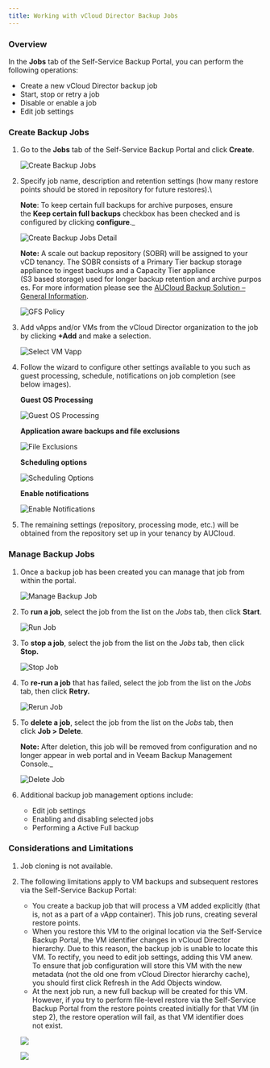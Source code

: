```yaml
---
title: Working with vCloud Director Backup Jobs
---
```


### Overview

In the **Jobs** tab of the Self-Service Backup Portal, you can perform the following operations:

-   Create a new vCloud Director backup job
-   Start, stop or retry a job
-   Disable or enable a job
-   Edit job settings

### Create Backup Jobs

1. Go to the **Jobs** tab of the Self-Service Backup Portal and click **Create**.

    ![Create Backup Jobs](./assets/create_backup_jobs.png)

1. Specify job name, description and retention settings (how many restore points should be stored in repository for future restores).\\

    **Note**: To keep certain full backups for archive purposes, ensure the **Keep certain full backups** checkbox has been checked and is configured by clicking **configure**._

    ![Create Backup Jobs Detail](./assets/create_backup_jobs_detail.png)

    **Note:** A scale out backup repository (SOBR) will be assigned to your vCD tenancy. The SOBR consists of a Primary Tier backup storage appliance to ingest backups and a Capacity Tier appliance (S3 based storage) used for longer backup retention and archive purposes. For more information please see the [AUCloud Backup Solution – General Information](./backup_solution_general_information.md).

    ![GFS Policy](./assets/gfs_retention_policy.png)

1. Add vApps and/or VMs from the vCloud Director organization to the job by clicking **+Add** and make a selection.

    ![Select VM Vapp](./assets/backup_vm_vapp.png)

1. Follow the wizard to configure other settings available to you such as guest processing, schedule, notifications on job completion (see below images).

    **Guest OS Processing**

    ![Guest OS Processing](./assets/guest_os_processing.png)

    **Application aware backups and file exclusions**

    ![File Exclusions](./assets/file_exclusions.png)

    **Scheduling options**

    ![Scheduling Options](./assets/scheduling_options.png)

    **Enable notifications**

    ![Enable Notifications](./assets/enable_notifications.png)

1. The remaining settings (repository, processing mode, etc.) will be obtained from the repository set up in your tenancy by AUCloud.

### Manage Backup Jobs

1. Once a backup job has been created you can manage that job from within the portal.

    ![Manage Backup Job](./assets/manage_backup_job.png)

1. To **run a job**, select the job from the list on the _Jobs_ tab, then click **Start**.

    ![Run Job](./assets/run_a_job.png)

1. To **stop a job**, select the job from the list on the _Jobs_ tab, then click **Stop.**

    ![Stop Job](./assets/stop_a_job.png)

1. To **re-run a job** that has failed, select the job from the list on the _Jobs_ tab, then click **Retry.**

    ![Rerun Job](./assets/rerun_job.png)

1. To **delete a job**, select the job from the list on the _Jobs_ tab, then click **Job > Delete**.

    **Note:** After deletion, this job will be removed from configuration and no longer appear in web portal and in Veeam Backup Management Console._

    ![Delete Job](./assets/delete_a_job.png)

1. Additional backup job management options include:

    -   Edit job settings
    -   Enabling and disabling selected jobs
    -   Performing a Active Full backup

### Considerations and Limitations

1. Job cloning is not available.

1. The following limitations apply to VM backups and subsequent restores via the Self-Service Backup Portal:

    -   You create a backup job that will process a VM added explicitly (that is, not as a part of a vApp container). This job runs, creating several restore points.
    -   When you restore this VM to the original location via the Self-Service Backup Portal, the VM identifier changes in vCloud Director hierarchy. Due to this reason, the backup job is unable to locate this VM. To rectify, you need to edit job settings, adding this VM anew. To ensure that job configuration will store this VM with the new metadata (not the old one from vCloud Director hierarchy cache), you should first click Refresh in the Add Objects window.
    -   At the next job run, a new full backup will be created for this VM. However, if you try to perform file-level restore via the Self-Service Backup Portal from the restore points created initially for that VM (in step 2), the restore operation will fail, as that VM identifier does not exist.

    ![](./assets/create_2.png)

    ![](./assets/create_3.png)